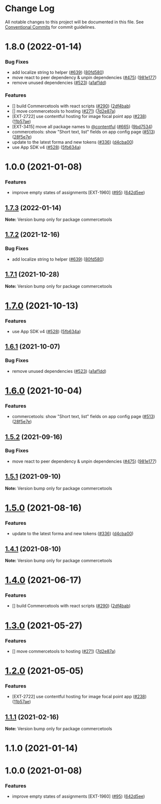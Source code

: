 # Change Log

All notable changes to this project will be documented in this file.
See [Conventional Commits](https://conventionalcommits.org) for commit guidelines.

# 1.8.0 (2022-01-14)


### Bug Fixes

* add localize string to helper ([#639](https://github.com/contentful/apps/issues/639)) ([80fd580](https://github.com/contentful/apps/commit/80fd58045f5d0503803b40da971c1851bf41368a))
* move react to peer dependency & unpin dependencies ([#475](https://github.com/contentful/apps/issues/475)) ([981e177](https://github.com/contentful/apps/commit/981e177092fafdcce211822277d3ee0dad7ae689))
* remove unused dependencies ([#523](https://github.com/contentful/apps/issues/523)) ([a1af1dd](https://github.com/contentful/apps/commit/a1af1dd07726c1119e0c16fcbdfb3bea4f88dae2))


### Features

* [] build Commercetools with react scripts  ([#290](https://github.com/contentful/apps/issues/290)) ([2df4bab](https://github.com/contentful/apps/commit/2df4babe407f079abea22270e3d3834a9d480f32))
* [] move commercetools to hosting ([#271](https://github.com/contentful/apps/issues/271)) ([7d2e87a](https://github.com/contentful/apps/commit/7d2e87ac52ca16cae3b21dc83f448bd229d6d3b5))
* [EXT-2722] use contentful hosting for image focal point app ([#238](https://github.com/contentful/apps/issues/238)) ([11b57ae](https://github.com/contentful/apps/commit/11b57ae3e4fb5dd376544d89056430b71883517c))
* [EXT-3415] move all package names to [@contentful](https://github.com/contentful) ([#665](https://github.com/contentful/apps/issues/665)) ([9bd7534](https://github.com/contentful/apps/commit/9bd75340860e59f25b4eed900a832a482508f603))
* commercetools: show "Short text, list" fields on app config page ([#513](https://github.com/contentful/apps/issues/513)) ([28f5e7e](https://github.com/contentful/apps/commit/28f5e7e638fab33e9919e35d5600f6824c35b42f))
* update to the latest forma and new tokens ([#336](https://github.com/contentful/apps/issues/336)) ([d4cba00](https://github.com/contentful/apps/commit/d4cba009066b590b790b0d32bb1afbcf699d3bee))
* use App SDK v4 ([#528](https://github.com/contentful/apps/issues/528)) ([5fb634a](https://github.com/contentful/apps/commit/5fb634a0679de8af4ada0de3d571a8a5e5564090))



# 1.0.0 (2021-01-08)


### Features

* improve empty states of assignments [EXT-1960] ([#95](https://github.com/contentful/apps/issues/95)) ([642d5ee](https://github.com/contentful/apps/commit/642d5ee11664f87acb9797e39c07e1ceabb588c6))





## [1.7.3](https://github.com/contentful/apps/compare/commercetools@1.7.2...commercetools@1.7.3) (2022-01-14)

**Note:** Version bump only for package commercetools





## [1.7.2](https://github.com/contentful/apps/compare/commercetools@1.7.1...commercetools@1.7.2) (2021-12-16)


### Bug Fixes

* add localize string to helper ([#639](https://github.com/contentful/apps/issues/639)) ([80fd580](https://github.com/contentful/apps/commit/80fd58045f5d0503803b40da971c1851bf41368a))





## [1.7.1](https://github.com/contentful/apps/compare/commercetools@1.7.0...commercetools@1.7.1) (2021-10-28)

**Note:** Version bump only for package commercetools





# [1.7.0](https://github.com/contentful/apps/compare/commercetools@1.6.1...commercetools@1.7.0) (2021-10-13)


### Features

* use App SDK v4 ([#528](https://github.com/contentful/apps/issues/528)) ([5fb634a](https://github.com/contentful/apps/commit/5fb634a0679de8af4ada0de3d571a8a5e5564090))





## [1.6.1](https://github.com/contentful/apps/compare/commercetools@1.6.0...commercetools@1.6.1) (2021-10-07)


### Bug Fixes

* remove unused dependencies ([#523](https://github.com/contentful/apps/issues/523)) ([a1af1dd](https://github.com/contentful/apps/commit/a1af1dd07726c1119e0c16fcbdfb3bea4f88dae2))





# [1.6.0](https://github.com/contentful/apps/compare/commercetools@1.5.2...commercetools@1.6.0) (2021-10-04)


### Features

* commercetools: show "Short text, list" fields on app config page ([#513](https://github.com/contentful/apps/issues/513)) ([28f5e7e](https://github.com/contentful/apps/commit/28f5e7e638fab33e9919e35d5600f6824c35b42f))





## [1.5.2](https://github.com/contentful/apps/compare/commercetools@1.5.1...commercetools@1.5.2) (2021-09-16)


### Bug Fixes

* move react to peer dependency & unpin dependencies ([#475](https://github.com/contentful/apps/issues/475)) ([981e177](https://github.com/contentful/apps/commit/981e177092fafdcce211822277d3ee0dad7ae689))





## [1.5.1](https://github.com/contentful/apps/compare/commercetools@1.5.0...commercetools@1.5.1) (2021-09-10)

**Note:** Version bump only for package commercetools





# [1.5.0](https://github.com/contentful/apps/compare/commercetools@1.4.1...commercetools@1.5.0) (2021-08-16)


### Features

* update to the latest forma and new tokens ([#336](https://github.com/contentful/apps/issues/336)) ([d4cba00](https://github.com/contentful/apps/commit/d4cba009066b590b790b0d32bb1afbcf699d3bee))





## [1.4.1](https://github.com/contentful/apps/compare/commercetools@1.4.0...commercetools@1.4.1) (2021-08-10)

**Note:** Version bump only for package commercetools





# [1.4.0](https://github.com/contentful/apps/compare/commercetools@1.3.0...commercetools@1.4.0) (2021-06-17)


### Features

* [] build Commercetools with react scripts  ([#290](https://github.com/contentful/apps/issues/290)) ([2df4bab](https://github.com/contentful/apps/commit/2df4babe407f079abea22270e3d3834a9d480f32))





# [1.3.0](https://github.com/contentful/apps/compare/commercetools@1.2.0...commercetools@1.3.0) (2021-05-27)


### Features

* [] move commercetools to hosting ([#271](https://github.com/contentful/apps/issues/271)) ([7d2e87a](https://github.com/contentful/apps/commit/7d2e87ac52ca16cae3b21dc83f448bd229d6d3b5))





# [1.2.0](https://github.com/contentful/apps/compare/commercetools@1.1.1...commercetools@1.2.0) (2021-05-05)


### Features

* [EXT-2722] use contentful hosting for image focal point app ([#238](https://github.com/contentful/apps/issues/238)) ([11b57ae](https://github.com/contentful/apps/commit/11b57ae3e4fb5dd376544d89056430b71883517c))





## [1.1.1](https://github.com/contentful/apps/compare/commercetools@1.1.0...commercetools@1.1.1) (2021-02-16)

**Note:** Version bump only for package commercetools





# 1.1.0 (2021-01-14)



# 1.0.0 (2021-01-08)


### Features

* improve empty states of assignments [EXT-1960] ([#95](https://github.com/contentful/apps/issues/95)) ([642d5ee](https://github.com/contentful/apps/commit/642d5ee11664f87acb9797e39c07e1ceabb588c6))
